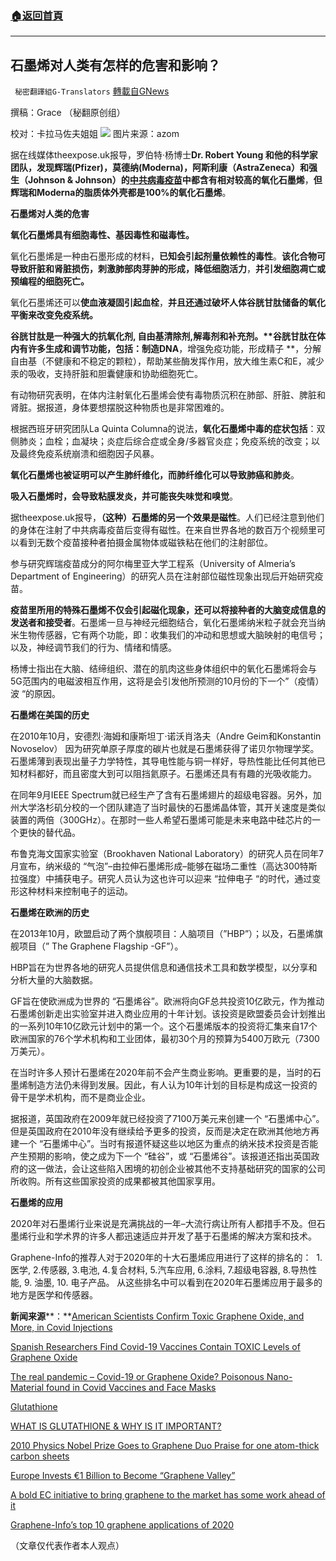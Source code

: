 ###  [:house:返回首頁](https://github.com/ourhimalayas/txt)
---


## 石墨烯对人类有怎样的危害和影响？
` 秘密翻譯組G-Translators` [轉載自GNews](https://gnews.org/zh-hans/1557282/)

撰稿：Grace （秘翻原创组）

校对：卡拉马佐夫姐姐
![](https://assets.gnews.org/wp-content/uploads/2021/09/20210927-石墨烯对人类有怎样的危害和影响？.png)
图片来源：azom

据在线媒体theexpose.uk报导，罗伯特·杨博士**Dr. Robert Young **和他的科学家团队，发现**辉瑞(Pfizer)，莫德纳(Moderna)，阿斯利康（AstraZeneca）和强生（Johnson & Johnson）**的[中共病毒疫苗](https://gnews.org/zh-hans/1551337)中**都含有相对较高的氧化石墨烯**，**但辉瑞和Moderna的脂质体外壳都是100%的氧化石墨烯**。

**石墨烯对人类的危害**

**氧化石墨烯具有细胞毒性、基因毒性和磁毒性。**

氧化石墨烯是一种由石墨形成的材料，**已知会引起剂量依赖性的毒性**。**该化合物可导致肝脏和肾脏损伤，刺激肺部肉芽肿的形成，降低细胞活力**，**并引发细胞凋亡或预编程的细胞死亡。**

氧化石墨烯还可以**使血液凝固引起血栓**，**并且还通过破坏人体谷胱甘肽储备的氧化平衡来改变免疫系统。**

**谷胱甘肽是一种强大的抗氧化剂, ****自由基清除剂,****解毒剂和****补充剂**。**谷胱甘肽在体内有许多生成和调节功能，包括：制造****DNA****，增强免疫功能，形成精子 **，分解自由基（不健康和不稳定的颗粒），帮助某些酶发挥作用，放大维生素C和E，减少汞的吸收，支持肝脏和胆囊健康和协助细胞死亡。

有动物研究表明，在体内注射氧化石墨烯会使有毒物质沉积在肺部、肝脏、脾脏和肾脏。据报道，身体要想摆脱这种物质也是非常困难的。

根据西班牙研究团队La Quinta Columna的说法，**氧化石墨烯中毒的症状包括**：双侧肺炎；血栓；血凝块；炎症后综合症或全身/多器官炎症；免疫系统的改变；以及最终免疫系统崩溃和细胞因子风暴。

**氧化石墨烯也被证明可以产生肺纤维化，而肺纤维化可以导致肺癌和肺炎**。

**吸入石墨烯时，会导致粘膜发炎，并可能丧失味觉和嗅觉**。

据theexpose.uk报导，**（这种）石墨烯的另一个效果是磁性**。人们已经注意到他们的身体在注射了中共病毒疫苗后变得有磁性。在来自世界各地的数百万个视频里可以看到无数个疫苗接种者拍摄金属物体或磁铁粘在他们的注射部位。

参与研究辉瑞疫苗成分的阿尔梅里亚大学工程系（University of Almeria’s Department of Engineering）的研究人员在注射部位磁性现象出现后开始研究疫苗。

**疫苗里所用的特殊石墨烯不仅会引起磁化现象，还可以将接种者的大脑变成信息的发送者和接受者**。石墨烯一旦与神经元细胞结合，氧化石墨烯纳米粒子就会充当纳米生物传感器，它有两个功能，即：收集我们的冲动和思想或大脑映射的电信号；以及，神经调节我们的行为、情绪和情感。

杨博士指出在大脑、结缔组织、潜在的肌肉这些身体组织中的氧化石墨烯将会与5G范围内的电磁波相互作用，这将是会引发他所预测的10月份的下一个”（疫情）波 “的原因。

**石墨烯在美国的历史**

在2010年10月，安德烈·海姆和康斯坦丁·诺沃肖洛夫（Andre Geim和Konstantin Novoselov） 因为研究单原子厚度的碳片也就是石墨烯获得了诺贝尔物理学奖。石墨烯薄到表现出量子力学特性，其导电性能与铜一样好，导热性能比任何其他已知材料都好，而且密度大到可以阻挡氦原子。石墨烯还具有有趣的光吸收能力。

在同年9月IEEE Spectrum就已经生产了含有石墨烯翅片的超级电容器。另外，加州大学洛杉矶分校的一个团队建造了当时最快的石墨烯晶体管，其开关速度是类似装置的两倍（300GHz）。在那时一些人希望石墨烯可能是未来电路中硅芯片的一个更快的替代品。

布鲁克海文国家实验室（Brookhaven National Laboratory）的研究人员在同年7月宣布，纳米级的 “气泡”–由拉伸石墨烯形成–能够在磁场二重性（高达300特斯拉强度）中捕获电子。研究人员认为这也许可以迎来 “拉伸电子 “的时代，通过变形这种材料来控制电子的运动。

**石墨烯在欧洲的历史**

在2013年10月，欧盟启动了两个旗舰项目：人脑项目（”HBP”）；以及，石墨烯旗舰项目（” The Graphene Flagship -GF”）。

HBP旨在为世界各地的研究人员提供信息和通信技术工具和数学模型，以分享和分析大量的大脑数据。

GF旨在使欧洲成为世界的 “石墨烯谷”。欧洲将向GF总共投资10亿欧元，作为推动石墨烯创新走出实验室并进入商业应用的十年计划。该投资是欧盟委员会计划推出的一系列10年10亿欧元计划中的第一个。这个石墨烯版本的投资将汇集来自17个欧洲国家的76个学术机构和工业团体，最初30个月的预算为5400万欧元（7300万美元）。

在当时许多人预计石墨烯在2020年前不会产生商业影响。更重要的是，当时的石墨烯制造方法仍未得到发展。因此，有人认为10年计划的目标是构成这一投资的骨干是学术机构，而不是商业企业。

据报道，英国政府在2009年就已经投资了7100万美元来创建一个 “石墨烯中心”。 但是英国政府在2010年没有继续给予更多的投资，反而是决定在欧洲其他地方再建一个 “石墨烯中心”。当时有报道怀疑这些以地区为重点的纳米技术投资是否能产生预期的影响，使之成为下一个 “硅谷”，或 “石墨烯谷”。该报道还指出英国政府的这一做法，会让这些陷入困境的初创企业被其他不支持基础研究的国家的公司所收购。所有这些国家投资的成果都被其他国家享用。

**石墨烯的应用**

2020年对石墨烯行业来说是充满挑战的一年–大流行病让所有人都措手不及。但石墨烯行业和学术界的许多人都迅速适应并开发了基于石墨烯的解决方案和技术。

Graphene-Info的推荐人对于2020年的十大石墨烯应用进行了这样的排名的：  1.医学, 2.传感器, 3.电池, 4.复合材料, 5.汽车应用, 6.涂料, 7.超级电容器, 8.导热性能, 9. 油墨, 10. 电子产品。 从这些排名中可以看到在2020年石墨烯应用于最多的地方是医学和传感器。

**新闻来源****：**[American Scientists Confirm Toxic Graphene Oxide, and More, in Covid Injections](https://theexpose.uk/2021/08/30/american-scientists-confirm-toxic-graphene-oxide-and-more-in-covid-injections/)

[Spanish Researchers Find Covid-19 Vaccines Contain TOXIC Levels of Graphene Oxide](https://theexpose.uk/2021/07/19/spanish-researchers-find-covid-19-vaccines-contain-toxic-levels-of-graphene-oxide/)

[The real pandemic – Covid-19 or Graphene Oxide? Poisonous Nano-Material found in Covid Vaccines and Face Masks](https://theexpose.uk/2021/07/10/the-real-pandemic-covid-19-or-graphene-oxide-poisonous-nano-material-found-in-covid-vaccines-and-face-masks/)

[Glutathione](https://pubchem.ncbi.nlm.nih.gov/compound/glutathione)

[WHAT IS GLUTATHIONE & WHY IS IT IMPORTANT?](https://www.immuneprotection.com/blog/what-is-glutathione-why-is-it-important/)

[2010 Physics Nobel Prize Goes to Graphene Duo Praise for one atom-thick carbon sheets](https://spectrum.ieee.org/2010-nobel-prize-goes-to-graphene-duo)

[Europe Invests €1 Billion to Become “Graphene Valley”](https://spectrum.ieee.org/europe-invests-1-billion-to-become-graphene-valley)

[A bold EC initiative to bring graphene to the market has some work ahead of it](https://spectrum.ieee.org/europe-invests-1-billion-to-become-graphene-valley)

[Graphene-Info’s top 10 graphene applications of 2020](https://www.graphene-info.com/graphene-infos-top-10-graphene-applications-2020)

（文章仅代表作者本人观点）

